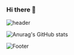 ### Hi there 👋
![header](https://capsule-render.vercel.app/api?type=waving&color=gradient&customColorList=2&height=220&section=header&text=MINJOONG%20&fontAlignY=40&fontSize=50)


![Anurag's GitHub stats](https://github-readme-stats.vercel.app/api?username=alswnd3746&theme=rose_pine&show_icons=true)


![Footer](https://capsule-render.vercel.app/api?type=waving&color=gradient&customColorList=2&height=200&section=footer)

<!--
**alswnd3746/alswnd3746** is a ✨ _special_ ✨ repository because its `README.md` (this file) appears on your GitHub profile.

Here are some ideas to get you started:

- 🔭 I’m currently working on ...
- 🌱 I’m currently learning ...
- 👯 I’m looking to collaborate on ...
- 🤔 I’m looking for help with ...
- 💬 Ask me about ...
- 📫 How to reach me: ...
- 😄 Pronouns: ...
- ⚡ Fun fact: ...
-->
